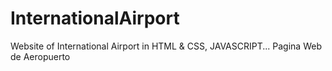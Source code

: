 # InternationalAirport
Website of International Airport in HTML &amp; CSS, JAVASCRIPT...
Pagina Web de Aeropuerto
